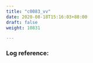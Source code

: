 ```yaml
---
title: "c0083_vv"
date: 2020-08-18T15:16:03+88:00
draft: false
weight: 10831

---
```


### Log reference: <no value>

```
